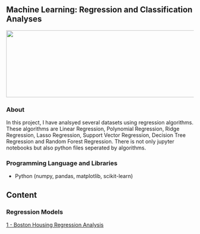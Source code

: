 ## Machine Learning: Regression and Classification Analyses

<img src="https://raw.githubusercontent.com/tolgahancepel/Machine-Learning-Regression-and-Classification-Analysis/master/Header.png"
data-canonical-src="https://raw.githubusercontent.com/tolgahancepel/Machine-Learning-Regression-and-Classification-Analysis/master/Header.png"
width="720" height="180" />

### About

In this project, I have analsyed several datasets using regression algorithms. These algorithms are Linear Regression, Polynomial Regression, Ridge Regression, Lasso Regression, Support Vector Regression, Decision Tree Regression and Random Forest Regression. There is not only jupyter notebooks but also python files seperated by algorithms.

### Programming Language and Libraries
- Python (numpy, pandas, matplotlib, scikit-learn)

## Content
### Regression Models
<a href="src/1-BostonHousing/boston-housing-notebook.ipynb"> 1 - Boston Housing Regression Analysis </a>
